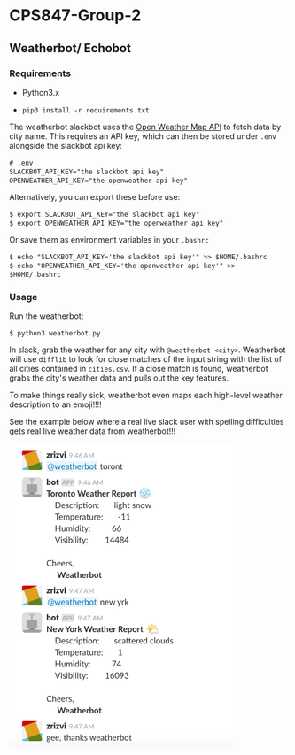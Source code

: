# CPS847-Group-2


## Weatherbot/ Echobot


### Requirements

* Python3.x

* `pip3 install -r requirements.txt`


The weatherbot slackbot uses the [Open Weather Map API](https://openweathermap.org) to fetch data by city name. This requires an API key, which can then be stored under `.env` alongside
the slackbot api key:



```
# .env
SLACKBOT_API_KEY="the slackbot api key"
OPENWEATHER_API_KEY="the openweather api key"
```

Alternatively, you can export these before use:

```
$ export SLACKBOT_API_KEY="the slackbot api key"
$ export OPENWEATHER_API_KEY="the openweather api key"
```

Or save them as environment variables in your `.bashrc`


```
$ echo "SLACKBOT_API_KEY='the slackbot api key'" >> $HOME/.bashrc
$ echo "OPENWEATHER_API_KEY='the openweather api key'" >> $HOME/.bashrc
```


### Usage


Run the weatherbot: 

```
$ python3 weatherbot.py
```



In slack, grab the weather for any city with `@weatherbot <city>`. Weatherbot will use `difflib` to look for close matches of the input string with the list of all cities contained in `cities.csv`. If a close match is found, weatherbot grabs the city's weather data and pulls out the key features. 

To make things really sick, weatherbot even maps each high-level weather description to an emoji!!!!

See the example below where a real live slack user with spelling difficulties gets real live weather data from weatherbot!!!



![img](weatherbot.png)
